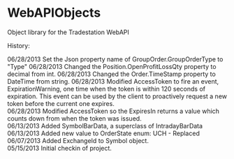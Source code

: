 WebAPIObjects
=============

Object library for the Tradestation WebAPI

History: 

06/28/2013	Set the Json property name of GroupOrder.GroupOrderType to "Type"
06/28/2013	Changed the Position.OpenProfitLossQty property to decimal from int.
06/28/2013	Changed the Order.TimeStamp property to DateTime from string.
06/28/2013	Modified AccessToken to fire an event, ExpirationWarning, one time when the token is within 120 seconds of expiration. This event can be used by the client to proactively request a new token before the current one expires.  
06/28/2013	Modified AccessToken so the ExpiresIn returns a value which counts down from when the token was issued.  
06/13/2013	Added SymbolBarData, a superclass of IntradayBarData  
06/13/2013	Added new value to OrderState enum: UCH - Replaced  
06/07/2013	Added ExchangeId to Symbol object.  
05/15/2013	Initial checkin of project.  
